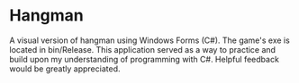 # Hangman
A visual version of hangman using Windows Forms (C#). The game's exe is located in bin/Release.
This application served as a way to practice and build upon my understanding of programming with C#.
Helpful feedback would be greatly appreciated.
